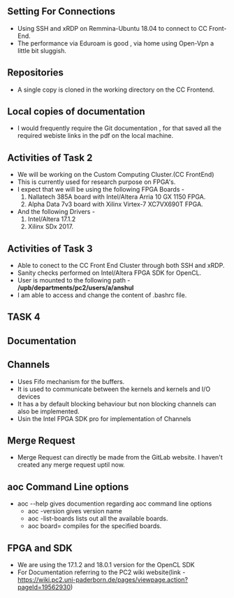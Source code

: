 ## Setting For Connections
- Using SSH and xRDP on Remmina-Ubuntu 18.04 to connect to CC Front-End.
- The performance via Eduroam is good , via home using Open-Vpn a little bit sluggish.

## Repositories
- A single copy is cloned in the working directory on the CC Frontend.

## Local copies of documentation
- I would frequently require the Git documentation , for that saved all the required webiste links in the pdf on the local machine.

## Activities of Task 2
- We will be working on the Custom Computing Cluster.(CC FrontEnd)
- This is currently used for research purpose on FPGA's.
- I expect that we will be using the following FPGA Boards -
  1) Nallatech 385A board with Intel/Altera Arria 10 GX 1150 FPGA.
  2) Alpha Data 7v3 board with Xilinx Virtex-7 XC7VX690T FPGA.
- And the following Drivers - 
  1) Intel/Altera 17.1.2
  2) Xilinx SDx 2017.

## Activities of Task 3
- Able to conect to the CC Front End Cluster through both SSH and xRDP.
- Sanity checks performed on Intel/Altera FPGA SDK for OpenCL.
- User is mounted to the following path - **/upb/departments/pc2/users/a/anshul**
- I am able to access and change the content of .bashrc file.

## TASK 4 

## Documentation

## Channels
- Uses Fifo mechanism for the buffers.
- It is used to communicate between the kernels and kernels and I/O devices
- It has a by default blocking behaviour but non blocking channels can also be implemented.
- Usin the Intel FPGA SDK pro for implementation of Channels

## Merge Request
- Merge Request can directly be made from the GitLab website. I haven't created any merge request uptil now.

## aoc Command Line options
- aoc --help gives documention regarding aoc command line options
    - aoc -version gives version name
    - aoc -list-boards lists out all the available boards.
    - aoc board=<board name> compiles for the specified boards.

## FPGA and SDK
- We are using the 17.1.2 and 18.0.1 version for the OpenCL SDK
- For Documentation referring to the PC2 wiki website(link -  https://wiki.pc2.uni-paderborn.de/pages/viewpage.action?pageId=19562930)

